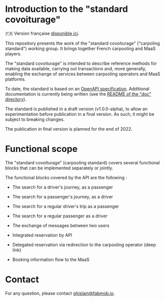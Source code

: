 # Introduction to the "standard covoiturage"

:fr: Version française [disponible ici](./README.fr.md).

This repository presents the work of the "standard covoiturage" ("carpoling 
standard") working group. It brings together French carpooling and MaaS 
players.
 
The "standard covoiturage" is intended to describe reference methods for 
making data available, carrying out transactions and, more generally, enabling 
the exchange of services between carpooling operators and MaaS platforms.

To date, the standard is based on an
[OpenAPI specification](./standard-carpooling_openapi.yaml).
Additional documentation is currently being written (see the
[README of the "doc" directory](./doc/README.md)).

The standard is published in a draft version (v1.0.0-alpha), to allow an 
experimentation before publication in a final version. As such, it might be 
subject to breaking changes.

The publication in final version is planned for the end of 2022.

# Functional scope

The "standard covoiturage" (carpooling standard)  covers several functional 
blocks that can be implemented separately or jointly.

The functional blocks covered by the API are the following :

* The search for a driver's journey, as a passenger
* The search for a passenger's journey, as a driver
* The search for a regular driver's trip as a passenger
* The search for a regular passenger as a driver

* The exchange of messages between two users
* Integrated reservation by API
* Delegated reservation via redirection to the carpooling operator (deep link)
* Booking information flow to the MaaS

# Contact

For any question, please contact
[ghislain@fabmob.io](mailto:ghislain@fabmob.io).
